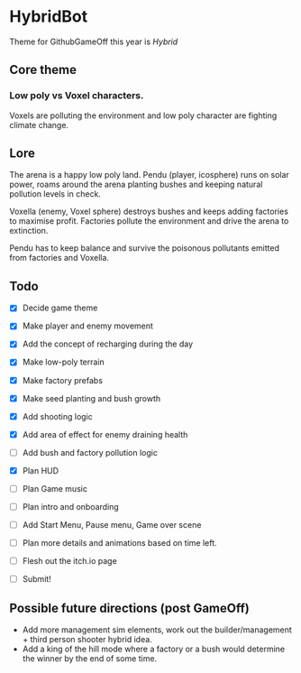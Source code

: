# HybridBot

Theme for GithubGameOff this year is *Hybrid*

## Core theme

### Low poly vs Voxel characters.

Voxels are polluting the environment and low poly character are fighting climate change.

## Lore
The arena is a happy low poly land. Pendu (player, icosphere) runs on solar power, roams around the arena planting bushes and keeping natural pollution levels in check.

Voxella (enemy, Voxel sphere) destroys bushes and keeps adding factories to maximise profit. Factories pollute the environment and drive the arena to extinction.

Pendu has to keep balance and survive the poisonous pollutants emitted from factories and Voxella.

## Todo

- [x] Decide game theme

- [x] Make player and enemy movement

- [x] Add the concept of recharging during the day

- [x] Make low-poly terrain

- [x] Make factory prefabs

- [x] Make seed planting and bush growth

- [x] Add shooting logic

- [x] Add area of effect for enemy draining health

- [ ] Add bush and factory pollution logic

- [X] Plan HUD

- [ ] Plan Game music

- [ ] Plan intro and onboarding

- [ ] Add Start Menu, Pause menu, Game over scene

- [ ] Plan more details and animations based on time left.

- [ ] Flesh out the itch.io page

- [ ] Submit!


## Possible future directions (post GameOff)

- Add more management sim elements, work out the builder/management + third person shooter hybrid idea.
- Add a king of the hill mode where a factory or a bush would determine the winner by the end of some time.
